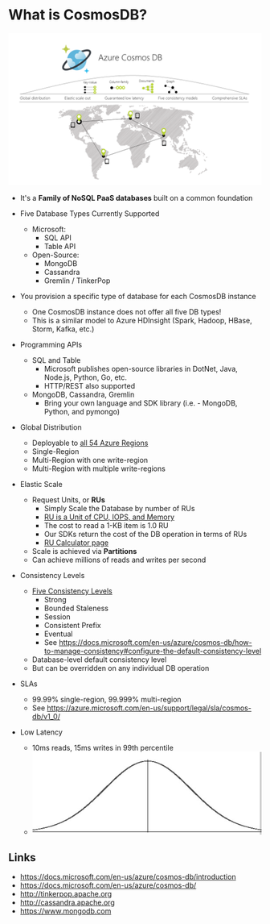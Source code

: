 # What is CosmosDB?

![azure-cosmos-db](img/azure-cosmos-db.png)

- It's a **Family of NoSQL PaaS databases** built on a common foundation 

- Five Database Types Currently Supported
  - Microsoft:
    - SQL API
    - Table API
  - Open-Source:
    - MongoDB
    - Cassandra
    - Gremlin / TinkerPop

- You provision a specific type of database for each CosmosDB instance
  - One CosmosDB instance does not offer all five DB types!
  - This is a similar model to Azure HDInsight (Spark, Hadoop, HBase, Storm, Kafka, etc.)

- Programming APIs
  - SQL and Table
    - Microsoft publishes open-source libraries in DotNet, Java, Node.js, Python, Go, etc.
    - HTTP/REST also supported
  - MongoDB, Cassandra, Gremlin
    - Bring your own language and SDK library (i.e. - MongoDB, Python, and pymongo)

- Global Distribution
  - Deployable to [all 54 Azure Regions](https://docs.microsoft.com/en-us/azure/cosmos-db/regional-presence)
  - Single-Region
  - Multi-Region with one write-region
  - Multi-Region with multiple write-regions

- Elastic Scale
  - Request Units, or **RUs**
    - Simply Scale the Database by number of RUs 
    - [RU is a Unit of CPU, IOPS, and Memory](https://docs.microsoft.com/en-us/azure/cosmos-db/request-units)
    - The cost to read a 1-KB item is 1.0 RU
    - Our SDKs return the cost of the DB operation in terms of RUs
    - [RU Calculator page](https://www.documentdb.com/capacityplanner)
  - Scale is achieved via **Partitions**
  - Can achieve millions of reads and writes per second

- Consistency Levels
  - [Five Consistency Levels](https://docs.microsoft.com/en-us/azure/cosmos-db/consistency-levels)
    - Strong 
    - Bounded Staleness
    - Session
    - Consistent Prefix
    - Eventual
    - See https://docs.microsoft.com/en-us/azure/cosmos-db/how-to-manage-consistency#configure-the-default-consistency-level
  - Database-level default consistency level
  - But can be overridden on any individual DB operation

- SLAs
  - 99.99% single-region, 99.999% multi-region
  - See https://azure.microsoft.com/en-us/support/legal/sla/cosmos-db/v1_0/

- Low Latency
  - 10ms reads, 15ms writes in 99th percentile
  - ![bell-curve](img/bell-curve.jpg)

## Links

- https://docs.microsoft.com/en-us/azure/cosmos-db/introduction
- https://docs.microsoft.com/en-us/azure/cosmos-db/
- http://tinkerpop.apache.org
- http://cassandra.apache.org
- https://www.mongodb.com
